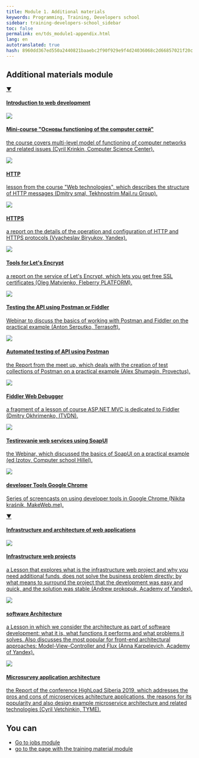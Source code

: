 ```yaml
---
title: Module 1. Additional materials
keywords: Programming, Training, Developers school
sidebar: training-developers-school_sidebar
toc: false
permalink: en/tds_module1-appendix.html
lang: en
autotranslated: true
hash: 8960dd367ed550a2440821baaebc2f90f929e9f4d24036068c2d66857021f20c
---
```


## Additional materials module

<div class="panel-group">
<div class="panel panel-default">
<div class="panel-heading">
<a class="pull-right spoiler-push" data-toggle="collapse" href="#collapse1">&#9660;</a>
<h4 class="panel-title">
<a data-toggle="collapse" href="#collapse1">
Introduction to web development</a>
</h4>
</div>
<div id="collapse1" class="panel-collapse collapse in">
<div class="panel-body">
<div class="row items">
<div class="col-sm-6 col-md-4 portfolio-item">
<a href="{{ 'https://www.youtube.com/playlist?list=PLlhqsC7hBaSetShkAWo3E5ROJnlpgnLUP' | relative_url }}" class="portfolio-link" target="_blank">
<div class="img-wrapper">
<img src="{{ "/images/pages/trainings/developers-school/module1/network.jpg" | relative_url}}" class="products-img">
</div>
<h4><span class="item-head">Mini-course &quot;Основы functioning of the computer сетей&quot;</span></h4>
<p>the course covers multi-level model of functioning of computer networks and related issues (Cyril Krinkin, Computer Science Center).</p>
</a>
</div>
<div class="col-sm-6 col-md-4 portfolio-item">
<a href="{{ 'http://youtu.be/HFt7Lm7hv1E' | relative_url }}" class="portfolio-link" target="_blank">
<div class="img-wrapper">
<img src="{{ "/images/pages/trainings/developers-school/module1/http-lecture.jpg" | relative_url}}" class="products-img">
</div>
<h4><span class="item-head">HTTP</span></h4>
<p>lesson from the course "Web technologies", which describes the structure of HTTP messages (Dmitry smal, Tekhnostrim Mail.ru Group).</p>
</a>
</div>
<div class="col-sm-6 col-md-4 portfolio-item">
<a href="{{ 'https://www.youtube.com/watch?v=WNVcwW7mC34' | relative_url }}" class="portfolio-link" target="_blank">
<div class="img-wrapper">
<img src="{{ "/images/pages/trainings/developers-school/module1/https.jpg" | relative_url}}" class="products-img">
</div>
<h4><span class="item-head">HTTPS</span></h4>
<p>a report on the details of the operation and configuration of HTTP and HTTPS protocols (Vyacheslav Biryukov, Yandex).</p>
</a>
</div>
</div>
<div class="row items">
<div class="col-sm-6 col-md-4 portfolio-item">
<a href="{{ 'https://www.youtube.com/watch?v=bTLJRhxXv58' | relative_url }}" class="portfolio-link" target="_blank">
<div class="img-wrapper">
<img src="{{ "/images/pages/trainings/developers-school/module1/lets-encrypt-service.jpg" | relative_url}}" class="products-img">
</div>
<h4><span class="item-head">Tools for Let's Encrypt</span></h4>
<p>a report on the service of Let's Encrypt, which lets you get free SSL certificates (Oleg Matvienko, Fleberry PLATFORM).</p>
</a>
</div>
<div class="col-sm-6 col-md-4 portfolio-item">
<a href="{{ 'http://youtu.be/XR0YXH0ue2I' | relative_url }}" class="portfolio-link" target="_blank">
<div class="img-wrapper">
<img src="{{ "/images/pages/trainings/developers-school/module1/postman.jpg" | relative_url}}" class="products-img">
</div>
<h4><span class="item-head">Testing the API using Postman or Fiddler</span></h4>
<p>Webinar to discuss the basics of working with Postman and Fiddler on the practical example (Anton Serputko, Terrasoft).</p>
</a>
</div>
<div class="col-sm-6 col-md-4 portfolio-item">
<a href="{{ 'http://youtu.be/woB6yiX-Ll8' | relative_url }}" class="portfolio-link" target="_blank">
<div class="img-wrapper">
<img src="{{ "/images/pages/trainings/developers-school/module1/auto-postman.jpg" | relative_url}}" class="products-img">
</div>
<h4><span class="item-head">Automated testing of API using Postman</span></h4>
<p>the Report from the meet up, which deals with the creation of test collections of Postman on a practical example (Alex Shumagin, Provectus).</p>
</a>
</div>
</div>
<div class="row items">
<div class="col-sm-6 col-md-4 portfolio-item">
<a href="{{ 'https://www.youtube.com/watch?v=RXBe4bgjktA&start=4437' | relative_url }}" class="portfolio-link" target="_blank">
<div class="img-wrapper">
<img src="{{ "/images/pages/trainings/developers-school/module1/fiddler.jpg" | relative_url}}" class="products-img">
</div>
<h4><span class="item-head">Fiddler Web Debugger</span></h4>
<p>a fragment of a lesson of course ASP.NET MVC is dedicated to Fiddler (Dmitry Okhrimenko, ITVDN).</p>
</a>
</div>
<div class="col-sm-6 col-md-4 portfolio-item">
<a href="{{ 'http://youtu.be/JoxIyddwlSo' | relative_url }}" class="portfolio-link" target="_blank">
<div class="img-wrapper">
<img src="{{ "/images/pages/trainings/developers-school/module1/soap-ui.jpg" | relative_url}}" class="products-img">
</div>
<h4><span class="item-head">Testirovanie web services using SoapUI</span></h4>
<p>the Webinar, which discussed the basics of SoapUI on a practical example (ed Izotov, Computer school Hillel).</p>
</a>
</div>
<div class="col-sm-6 col-md-4 portfolio-item">
<a href="{{ 'https://www.youtube.com/playlist?list=PLvWwA9iDlhHA4kzfpRbu2cH-Z2ss6tB99' | relative_url }}" class="portfolio-link" target="_blank">
<div class="img-wrapper">
<img src="{{ "/images/pages/trainings/developers-school/module1/chrome-dev-tools.jpg" | relative_url}}" class="products-img">
</div>
<h4><span class="item-head">developer Tools Google Chrome</span></h4>
<p>Series of screencasts on using developer tools in Google Chrome (Nikita kraśnik, MakeWeb.me).</p>
</a>
</div>
</div>
</div>
</div>
</div>
</div>

<div class="panel-group">
<div class="panel panel-default">
<div class="panel-heading">
<a class="pull-right spoiler-push" data-toggle="collapse" href="#collapse2">&#9660;</a>
<h4 class="panel-title">
<a data-toggle="collapse" href="#collapse2">
Infrastructure and architecture of web applications</a>
</h4>
</div>
<div id="collapse2" class="panel-collapse collapse in">
<div class="panel-body">
<div class="row items">
<div class="col-sm-6 col-md-4 portfolio-item">
<a href="{{ 'https://www.youtube.com/watch?v=o0rudc7YTv0' | relative_url }}" class="portfolio-link" target="_blank">
<div class="img-wrapper">
<img src="{{ "/images/pages/trainings/developers-school/module1/web-projects-infrastructure.jpg" | relative_url}}" class="products-img">
</div>
<h4><span class="item-head">Infrastructure web projects</span></h4>
<p>a Lesson that explores what is the infrastructure web project and why you need additional funds, does not solve the business problem directly: by what means to surround the project that the development was easy and quick, and the solution was stable (Andrew prokopuk, Academy of Yandex).</p>
</a>
</div>
<div class="col-sm-6 col-md-4 portfolio-item">
<a href="{{ 'https://www.youtube.com/watch?v=mWeq5Kh6tlM' | relative_url }}" class="portfolio-link" target="_blank">
<div class="img-wrapper">
<img src="{{ "/images/pages/trainings/developers-school/module1/software-architecture.jpg" | relative_url}}" class="products-img">
</div>
<h4><span class="item-head">software Architecture</span></h4>
<p>a Lesson in which we consider the architecture as part of software development: what it is, what functions it performs and what problems it solves. Also discusses the most popular for front-end architectural approaches: Model-View-Controller and Flux (Anna Karpelevich, Academy of Yandex).</p>
</a>
</div>
<div class="col-sm-6 col-md-4 portfolio-item">
<a href="{{ 'https://www.youtube.com/watch?v=FF-GZ7iipwc' | relative_url }}" class="portfolio-link" target="_blank">
<div class="img-wrapper">
<img src="{{ "/images/pages/trainings/developers-school/module1/micro-service-architecture.jpg" | relative_url}}" class="products-img">
</div>
<h4><span class="item-head">Microsurvey application architecture</span></h4>
<p>the Report of the conference HighLoad Siberia 2019, which addresses the pros and cons of microservices achitecture applications, the reasons for its popularity and also design example microservice architecture and related technologies (Cyril Vetchinkin, TYME).</p>
</a>
</div>
</div>
</div>
</div>
</div>
</div>

## You can

- [Go to jobs module](tds_module1-tasks.html) <i class="fa fa-arrow-right" aria-hidden="true"></i>
- <i class="fa fa-arrow-left" aria-hidden="true"></i> [go to the page with the training material module](tds_module1-learn.html)



